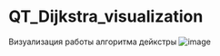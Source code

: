 # QT_Dijkstra_visualization
Визуализация работы алгоритма дейкстры
![image](https://github.com/EscBarr/QT_Dijkstra_visualization/assets/83448326/26780f59-c562-46ea-9c87-cd107f8c690c)
